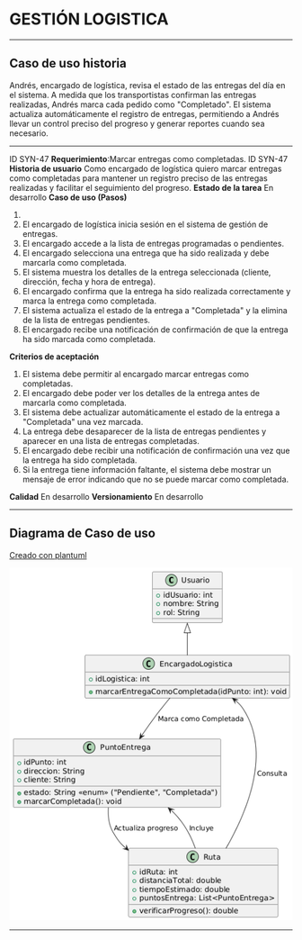 # GESTIÓN LOGISTICA

------

## Caso de uso historia 
Andrés, encargado de logística, revisa el estado de las entregas del día en el sistema. A medida que los transportistas confirman las entregas realizadas, Andrés marca cada pedido como "Completado". El sistema actualiza automáticamente el registro de entregas, permitiendo a Andrés llevar un control preciso del progreso y generar reportes cuando sea necesario.

---

  <tr class="idtext principal">
    <td>ID SYN-47</td>
  </tr>
  <tr class="single text">
    <td><strong>Requerimiento</strong>:Marcar entregas como completadas. ID SYN-47</td>
  </tr>
  <tr class="single gray">
    <td><strong>Historia de usuario</strong></td>
  </tr>
  <tr class="single text">
    <td>Como encargado de logística quiero marcar entregas como completadas para mantener un registro preciso de las entregas realizadas y facilitar el seguimiento del progreso.
</td>
  </tr>
  <tr class="duo">
    <th class="gray"><strong>Estado de la tarea</strong></th>
    <th>En desarrollo</th>
  </tr>
  <tr class="single gray">
    <td><strong>Caso de uso (Pasos)</strong></td>
  </tr>
  <tr class="single text">
    <td>
        <ol>
            <li>
             <li>El encargado de logística inicia sesión en el sistema de gestión de entregas.</li>
              <li>El encargado accede a la lista de entregas programadas o pendientes.</li>
              <li>El encargado selecciona una entrega que ha sido realizada y debe marcarla como completada.</li>
              <li>El sistema muestra los detalles de la entrega seleccionada (cliente, dirección, fecha y hora de entrega).</li>
              <li>El encargado confirma que la entrega ha sido realizada correctamente y marca la entrega como completada.</li>
              <li>El sistema actualiza el estado de la entrega a "Completada" y la elimina de la lista de entregas pendientes.</li>
              <li>El encargado recibe una notificación de confirmación de que la entrega ha sido marcada como completada.</li>
          </ol>
   </td>
  </tr>
  <tr class="single gray">
    <td><strong>Criterios de aceptación</strong></td>
  </tr>
  <tr class="single text">
    <td>
        <ol>
              <li>El sistema debe permitir al encargado marcar entregas como completadas.</li>
              <li>El encargado debe poder ver los detalles de la entrega antes de marcarla como completada.</li>
              <li>El sistema debe actualizar automáticamente el estado de la entrega a "Completada" una vez marcada.</li>
              <li>La entrega debe desaparecer de la lista de entregas pendientes y aparecer en una lista de entregas completadas.</li>
              <li>El encargado debe recibir una notificación de confirmación una vez que la entrega ha sido completada.</li>
              <li>Si la entrega tiene información faltante, el sistema debe mostrar un mensaje de error indicando que no se puede marcar como completada.</li>
            </ol>
 <tr class="duo">
    <th class="gray"><strong>Calidad</strong></th>
    <th>En desarrollo</th>
  </tr>
  <tr class="duo">
    <th class="gray"><strong>Versionamiento</strong></th>
    <th>En desarrollo</th>
  </tr>
</table>


---
## Diagrama de Caso de uso
[Creado con plantuml](https://plantuml.com/es/)

![Image title](./assets/images/syn-49.png)

---